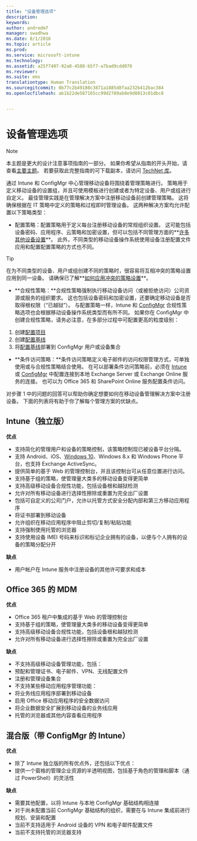 ```yaml
---
title: "设备管理选项"
description: 
keywords: 
author: andredm7
manager: swadhwa
ms.date: 8/1/2016
ms.topic: article
ms.prod: 
ms.service: microsoft-intune
ms.technology: 
ms.assetid: a25f7407-92a0-4588-b5f7-a7bad9cdd070
ms.reviewer: 
ms.suite: ems
translationtype: Human Translation
ms.sourcegitcommit: 0b77c2b49180c3871a1885d8faa232b412bac384
ms.openlocfilehash: ab1b22de587165cc99d2789ab8e9d8013c01dbc8


---
```


# 设备管理选项

>[!NOTE]
>本主题是更大的设计注意事项指南的一部分。 如果你希望从指南的开头开始，请查看[主要主题](mdm-design-considerations-guide.md)。 若要获取此完整指南的可下载副本，请访问 [TechNet 库](https://gallery.technet.microsoft.com/Mobile-Device-Management-7d401582)。

通过 Intune 和 ConfigMgr 中心管理移动设备将围绕着管理策略进行。 策略用于定义移动设备的设置组，并且可使用模板进行创建或者为特定设备、用户或组进行自定义。 最佳管理实践是在管理解决方案中注册移动设备前创建管理策略。 这将确保根据在 IT 策略中定义的策略和过程即时管理设备。 这两种解决方案均允许配置以下策略类型：

- 配置策略：配置策略用于定义每台注册移动设备的常规组织设置。 这可能包括设备密码、应用程序、云策略和加密设置，但可以包括不同管理方面的**[许多其他设备设置](https://technet.microsoft.com/library/dn743712.aspx)**。 此外，不同类型的移动设备操作系统使用设备注册配置文件应用和配置配置策略的方式也不同。

>[!TIP]
>在为不同类型的设备、用户或组创建不同的策略时，很容易将互相冲突的策略设置应用到同一设备。 请确保已了解**[如何应用冲突的策略设置](https://technet.microsoft.com/library/dn743712.aspx)**。

- **合规性策略：**合规性策略强制执行移动设备访问（或被拒绝访问）公司资源或服务的组织要求。 这也包括设备密码和加密设置，还要确定移动设备是否取得根权限（“已越狱”）。 与配置策略一样，Intune 和 [ConfigMgr](https://technet.microsoft.com/library/dn376523.aspx) 合规性策略选项也会根据移动设备操作系统类型而有所不同。 如果你在 ConfigMgr 中创建合规性策略，请务必注意，在多部分过程中可配置更高的粒度级别：

 1. 创建[配置项目](https://technet.microsoft.com/library/gg712331.aspx?WT.mc_id=Blog_EntMob_Showcase_PCIT)
 2. 创建[配置基线](https://technet.microsoft.com/library/gg712268.aspx?WT.mc_id=Blog_EntMob_Showcase_PCIT)
 3. 将[配置基线](https://technet.microsoft.com/library/hh219289.aspx?WT.mc_id=Blog_EntMob_Showcase_PCIT)部署到 ConfigMgr 用户或设备集合

- **条件访问策略：**条件访问策略定义电子邮件的访问权限管理方式，可单独使用或与合规性策略结合使用。 在可以部署条件访问策略前，必须在 [Intune](/Intune/deploy-use/restrict-access-to-email-and-o365-services-with-microsoft-intune) 或 [ConfigMgr](https://technet.microsoft.com/library/dn919655.aspx) 中配置连接到本地 Exchange Server 或 Exchange Online 服务的连接。 也可以为 Office 365 和 SharePoint Online 服务配置条件访问。

对步骤 1 中的问题的回答可以帮助你确定想要如何在移动设备管理解决方案中注册设备。 下面的列表将有助于你了解每个管理方案的优缺点。

## Intune（独立版）

**优点**

- 支持简化的管理用户和设备的策略控制，该策略控制现已被设备平台分隔。
- 支持 Android、iOS、[Windows 10](https://technet.microsoft.com/library/mt147406.aspx)、Windows 8.x 和 Windows Phone 平台，也支持 Exchange ActiveSync。
- 提供简单的基于 Web 的管理控制台，并且该控制台可从任意位置进行访问。
- 支持基于组的策略，使管理量大类多的移动设备变得更简单
- 支持高级移动设备合规性功能，包括设备根和越狱检测
- 允许对所有移动设备进行选择性擦除或重置为完全出厂设置
- 包括可自定义的公司门户，允许以托管方式安全分配内部和第三方移动应用程序
- 将证书部署到移动设备
- 允许组织在移动应用程序中阻止剪切/复制/粘贴功能
- 支持强制使用托管的浏览器
- 支持使用设备 IMEI 号码来标识和标记企业拥有的设备，以便与个人拥有的设备的策略分配分开

**缺点**

- 用户帐户在 Intune 服务中注册设备的其他许可要求和成本

## Office 365 的 MDM

**优点**

- Office 365 租户中集成的基于 Web 的管理控制台
- 支持基于组的策略，使管理量大类多的移动设备变得更简单
- 支持高级移动设备合规性功能，包括设备根和越狱检测
- 允许对所有移动设备进行选择性擦除或重置为完全出厂设置

**缺点**

- 不支持高级移动设备管理功能，包括：
 - 预配和管理证书、电子邮件、VPN、无线配置文件
 - 注册和管理设备集合
- 不支持某些移动应用程序管理功能：
 - 将业务线应用程序部署到移动设备
 - 启用 Office 移动应用程序的安全数据访问
 - 将企业数据安全扩展到移动设备的业务线应用
 - 托管的浏览器或其他内容查看应用程序

## 混合版（带 ConfigMgr 的 Intune）

**优点**

- 除了 Intune 独立版的所有优点外，还包括以下优点：
 - 提供一个窗格的管理企业资源的半透明视图，包括基于角色的管理和脚本（通过 PowerShell）的灵活性

**缺点**

- 需要其他配置，以将 Intune 与本地 ConfigMgr 基础结构相连接
- 对于尚未配置当前 ConfigMgr 基础结构的组织，需要在与 Intune 集成前进行规划、安装和配置
- 当前不支持适用于 Android 设备的 VPN 和电子邮件配置文件
- 当前不支持托管的浏览器支持



<!--HONumber=Aug16_HO1-->


